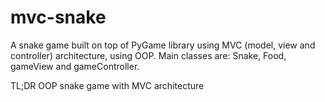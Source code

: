 # mvc-snake

A snake game built on top of PyGame library using MVC (model, view and controller) architecture, using OOP. Main classes are: Snake, Food, gameView and gameController.

TL;DR
OOP snake game with MVC architecture
